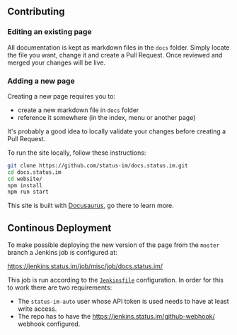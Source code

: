 ## Contributing

### Editing an existing page

All documentation is kept as markdown files in the `docs` folder. Simply locate the file you want, change it and create a Pull Request.
Once reviewed and merged your changes will be live.

### Adding a new page

Creating a new page requires you to:

* create a new markdown file in `docs` folder
* reference it somewhere (in the index, menu or another page)

It's probably a good idea to locally validate your changes before creating a Pull Request.

To run the site locally, follow these instructions:

```bash
git clone https://github.com/status-im/docs.status.im.git
cd docs.status.im
cd website/
npm install
npm run start
```

This site is built with [Docusaurus](https://docusaurus.io/), go there to learn more.

## Continous Deployment

To make possible deploying the new version of the page from the `master` branch a Jenkins job is configured at:

https://jenkins.status.im/job/misc/job/docs.status.im/

This job is run according to the [`Jenkinsfile`](Jenkinsfile) configuration.
In order for this to work there are two requirements:

* The `status-im-auto` user whose API token is used needs to have at least write access.
* The repo has to have the https://jenkins.status.im/github-webhook/ webhook configured.
